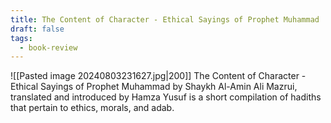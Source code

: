 ```yaml
---
title: The Content of Character - Ethical Sayings of Prophet Muhammad
draft: false
tags:
  - book-review
---
```

 ![[Pasted image 20240803231627.jpg|200]]
The Content of Character - Ethical Sayings of Prophet Muhammad by Shaykh Al-Amin Ali Mazrui, translated and introduced by Hamza Yusuf is a short compilation of hadiths that pertain to ethics, morals, and adab. 

